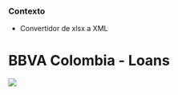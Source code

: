 ### Contexto

- Convertidor de xlsx a XML

# BBVA Colombia - Loans

![](https://brandemia.org/contenido/subidas/2019/04/logo-bbva.jpg)
